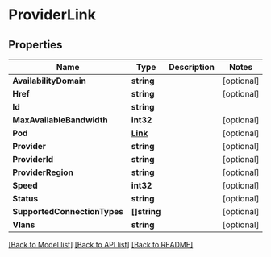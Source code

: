 # ProviderLink

## Properties

Name | Type | Description | Notes
------------ | ------------- | ------------- | -------------
**AvailabilityDomain** | **string** |  | [optional] 
**Href** | **string** |  | [optional] 
**Id** | **string** |  | 
**MaxAvailableBandwidth** | **int32** |  | [optional] 
**Pod** | [**Link**](Link.md) |  | [optional] 
**Provider** | **string** |  | [optional] 
**ProviderId** | **string** |  | [optional] 
**ProviderRegion** | **string** |  | [optional] 
**Speed** | **int32** |  | [optional] 
**Status** | **string** |  | [optional] 
**SupportedConnectionTypes** | **[]string** |  | [optional] 
**Vlans** | **string** |  | [optional] 

[[Back to Model list]](../README.md#documentation-for-models) [[Back to API list]](../README.md#documentation-for-api-endpoints) [[Back to README]](../README.md)



